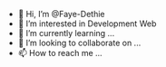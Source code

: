 - 👋 Hi, I’m @Faye-Dethie
- 👀 I’m interested in Development Web
- 🌱 I’m currently learning ...
- 💞️ I’m looking to collaborate on ...
- 📫 How to reach me ...

<!---
Faye-Dethie/Faye-Dethie is a ✨ special ✨ repository because its `README.md` (this file) appears on your GitHub profile.
You can click the Preview link to take a look at your changes.
--->
